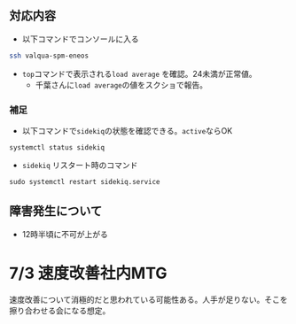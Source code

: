 ## 対応内容
- 以下コマンドでコンソールに入る
```bash
ssh valqua-spm-eneos
```

- `top`コマンドで表示される`load average` を確認。24未満が正常値。
  - 千葉さんに`load average`の値をスクショで報告。
 
### 補足
- 以下コマンドで`sidekiq`の状態を確認できる。`active`ならOK
```
systemctl status sidekiq
```

- `sidekiq` リスタート時のコマンド
```
sudo systemctl restart sidekiq.service
```

## 障害発生について
- 12時半頃に不可が上がる


# 7/3 速度改善社内MTG
速度改善について消極的だと思われている可能性ある。人手が足りない。そこを擦り合わせる会になる想定。


